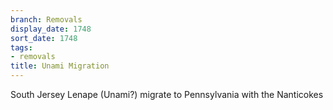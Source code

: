 ```yaml
---
branch: Removals
display_date: 1748
sort_date: 1748
tags:
- removals
title: Unami Migration
---
```


South Jersey Lenape (Unami?) migrate to Pennsylvania with the Nanticokes
